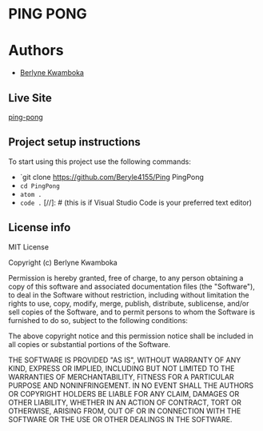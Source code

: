 # PING PONG

# Authors
- [Berlyne Kwamboka](https://github.com/Beryle4155)

## Live Site 
[ping-pong](https://beryle4155.github.io/Ping-Pong/)

## Project setup instructions
To start using this project use the following commands:

- `git clone https://github.com/Beryle4155/Ping PingPong
- `cd PingPong`
- `atom .`
- `code .` [//]: # (this is if Visual Studio Code is your preferred text editor)

## License info
MIT License

Copyright (c) Berlyne Kwamboka

Permission is hereby granted, free of charge, to any person obtaining a copy
of this software and associated documentation files (the "Software"), to deal
in the Software without restriction, including without limitation the rights
to use, copy, modify, merge, publish, distribute, sublicense, and/or sell
copies of the Software, and to permit persons to whom the Software is
furnished to do so, subject to the following conditions:

The above copyright notice and this permission notice shall be included in all
copies or substantial portions of the Software.

THE SOFTWARE IS PROVIDED "AS IS", WITHOUT WARRANTY OF ANY KIND, EXPRESS OR
IMPLIED, INCLUDING BUT NOT LIMITED TO THE WARRANTIES OF MERCHANTABILITY,
FITNESS FOR A PARTICULAR PURPOSE AND NONINFRINGEMENT. IN NO EVENT SHALL THE
AUTHORS OR COPYRIGHT HOLDERS BE LIABLE FOR ANY CLAIM, DAMAGES OR OTHER
LIABILITY, WHETHER IN AN ACTION OF CONTRACT, TORT OR OTHERWISE, ARISING FROM,
OUT OF OR IN CONNECTION WITH THE SOFTWARE OR THE USE OR OTHER DEALINGS IN THE
SOFTWARE.
